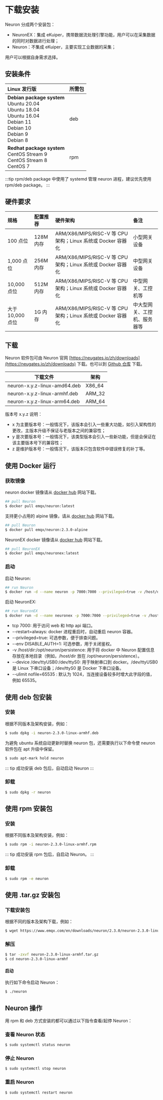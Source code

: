 # 下载安装

Neuron 分成两个安装包：
- NeuronEX：集成 eKuiper，携带数据流处理引擎功能，用户可以在采集数据的同时对数据进行处理；
- Neuron：不集成 eKuiper，主要实现工业数据的采集；

用户可以根据自身需求选择。

## 安装条件

| Linux 发行版                                                   | 所需包          |
| :----------------------------------------------------------------- | :--------- |
| **Debian package system**</br>Ubuntu 20.04 </br>Ubuntu 18.04 </br>Ubuntu 16.04 </br>Debian 11</br>Debian 10</br>Debian 9</br>Debian 8             | deb |
| **Redhat package system**</br>CentOS Stream 9</br>CentOS Stream 8</br>CentOS 7  | rpm |

:::tip
rpm/deb package 中使用了 systemd 管理 neuron 进程，建议优先使用 rpm/deb package。
:::

## 硬件要求

|规格|配置推荐|硬件架构|备注|
| :-------------------- | :----------------------------------- | :------------------------------ | :----------------------------------- |
| 100 点位 | 128M 内存 | ARM/X86/MIPS/RISC-V 等 CPU 架构；Linux 系统或 Docker 容器化 | 小型网关设备 |
| 1,000 点位 | 256M 内存 | ARM/X86/MIPS/RISC-V 等 CPU 架构；Linux 系统或 Docker 容器化 | 中型网关设备 |
| 10,000 点位 | 512M 内存 | ARM/X86/MIPS/RISC-V 等 CPU 架构；Linux 系统或 Docker 容器化 | 中型网关、工控机等 |
| 大于 10,000 点位 | 1G 内存 | ARM/X86/MIPS/RISC-V 等 CPU 架构；Linux 系统或 Docker 容器化 | 中大型网关、工控机、服务器等 |

## 下载

Neuron 软件包可由 Neuron 官网 [https://neugates.io/zh/downloads](https://neugates.io/zh/downloads) 下载。也可以到 [Github 仓库](https://github.com/emqx/neuron/releases) 下载。

| 下载文件                           | 架构    |
| --------------------------------- | ------ |
| neuron-x.y.z-linux-amd64.deb      | X86_64 |
| neuron-x.y.z-linux-armhf.deb      | ARM_32 |
| neuron-x.y.z-linux-arm64.deb      | ARM_64 |

版本号 x.y.z 说明：

* x 为主要版本号：一般情况下，该版本会引入一些重大功能，如引入架构性的更改，主版本升级不保证与老版本之间的兼容性；
* y 是次要版本号：一般情况下，该类型版本会引入一些新功能，但是会保证在该主要版本号下的兼容性；
* z 是维护版本号：一般情况下，该版本只包含软件中错误修复的补丁等。

## 使用 Docker 运行

### 获取镜像

neuron docker 镜像请从 [docker hub](https://hub.docker.com/r/emqx/neuron/tags) 网站下载。

```bash
## pull Neuron
$ docker pull emqx/neuron:latest
```

支持更小占用的 alpine 镜像，请从 [docker hub](https://hub.docker.com/r/emqx/neuron/tags) 网站下载。

```bash
## pull Neuron
$ docker pull emqx/neuron:2.3.0-alpine
```

NeuronEX docker 镜像请从 [docker hub](https://hub.docker.com/r/emqx/neuronex/tags) 网站下载。

```bash
## pull NeuronEX
$ docker pull emqx/neuronex:latest
```

### 启动

启动 Neuron:

```bash
## run Neuron
$ docker run -d --name neuron -p 7000:7000 --privileged=true -v /host/dir:/opt/neuron/persistence --device /dev/ttyUSB0:/dev/ttyS0 --restart=always emqx/neuron:latest
```

启动 NeuronEX:

```bash
## run NeuronEX
$ docker run -d --name neuronex -p 7000:7000 --privileged=true -v /host/dir:/opt/neuron/persistence  --device /dev/ttyUSB0:/dev/ttyS0 --restart=always emqx/neuronex:latest
```

* tcp 7000: 用于访问 web 和 http api 端口。
* --restart=always: docker 进程重启时，自动重启 neuron 容器。
* --privileged=true: 可选参数，便于排查问题。
* --env DISABLE_AUTH=1: 可选参数，用于关闭鉴权。
* -v /host/dir:/opt/neuron/persistence: 用于将 docker 中 Neuron 配置信息存放在本地目录（例如，/host/dir 放在 /opt/neuron/persistence）。
* --device /dev/ttyUSB0:/dev/ttyS0: 用于映射串口到 docker。/dev/ttyUSB0 是 Linux 下串口设备；/dev/ttyS0 是 Docker 下串口设备。
* --ulimit nofile=65535 : 默认为 1024，当连接设备较多时增大此字段的值，例如 65535。

## 使用 deb 包安装

### 安装

根据不同版本及架构安装，例如：

```bash
$ sudo dpkg -i neuron-2.3.0-linux-armhf.deb
```

为避免 ubuntu 系统自动更新时替换 neuron 包，还需要执行以下命令使 neuron 软件包在 apt 升级中保留。

```bash
$ sudo apt-mark hold neuron
```

::: tip
成功安装 deb 包后，自动启动 Neuron
:::

### 卸载

```bash
$ sudo dpkg -r neuron
```

## 使用 rpm 安装包

### 安装

根据不同版本及架构安装，例如：

```bash
$ sudo rpm -i neuron-2.3.0-linux-armhf.rpm
```

::: tip
成功安装 rpm 包后，自启动 Neuron。
:::

### 卸载

```bash
$ sudo rpm -e neuron
```

## 使用 .tar.gz 安装包

### 下载安装包

根据不同的版本及架构下载，例如：

```bash
$ wget https://www.emqx.com/en/downloads/neuron/2.3.0/neuron-2.3.0-linux-armhf.tar.gz
```

### 解压

```bash
$ tar -zxvf neuron-2.3.0-linux-armhf.tar.gz
$ cd neuron-2.3.0-linux-armhf
```

#### 启动

执行如下命令启动 Neuron：

```bash
$ ./neuron
```

## Neuron 操作

用 rpm 和 deb 方式安装的都可以通过以下指令查看/起停 Neuron：

### 查看 Neuron 状态

```bash
$ sudo systemctl status neuron
```

### 停止 Neuron

```bash
$ sudo systemctl stop neuron
```

### 重启 Neuron

```bash
$ sudo systemctl restart neuron
```
